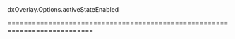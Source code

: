 <!--id-->dxOverlay.Options.activeStateEnabled<!--/id-->
<!--merge--><!--/merge-->
<!--hidden--><!--/hidden-->
===========================================================================
